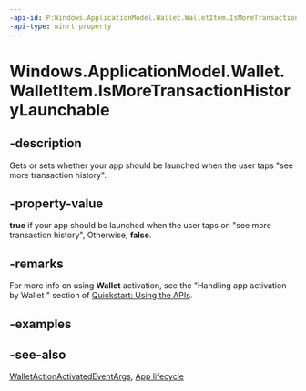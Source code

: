 ----api-id: P:Windows.ApplicationModel.Wallet.WalletItem.IsMoreTransactionHistoryLaunchable
-api-type: winrt property
---<!-- Property syntaxpublic bool IsMoreTransactionHistoryLaunchable { get;  set; }--># Windows.ApplicationModel.Wallet.WalletItem.IsMoreTransactionHistoryLaunchable## -descriptionGets or sets whether your app should be launched when the user taps "see more transaction history".## -property-value**true** if your app should be launched when the user taps on "see more transaction history", Otherwise, **false**.## -remarksFor more info on using **Wallet** activation, see the "Handling app activation by Wallet " section of [Quickstart: Using the   APIs](http://msdn.microsoft.com/library/4312628c-37a3-48a7-b41f-14605d478cf7).## -examples## -see-also[WalletActionActivatedEventArgs](../windows.applicationmodel.activation/walletactionactivatedeventargs.md), [App lifecycle](http://msdn.microsoft.com/library/6c469e77-f1e3-4859-a27b-c326f9616d10)